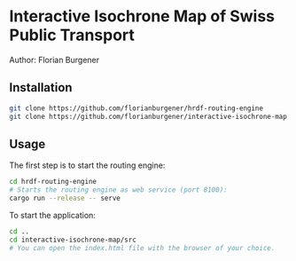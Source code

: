# Interactive Isochrone Map of Swiss Public Transport

Author: Florian Burgener

## Installation

```sh
git clone https://github.com/florianburgener/hrdf-routing-engine
git clone https://github.com/florianburgener/interactive-isochrone-map
```

## Usage

The first step is to start the routing engine:

```sh
cd hrdf-routing-engine
# Starts the routing engine as web service (port 8100):
cargo run --release -- serve
```

To start the application:

```sh
cd ..
cd interactive-isochrone-map/src
# You can open the index.html file with the browser of your choice.
```
